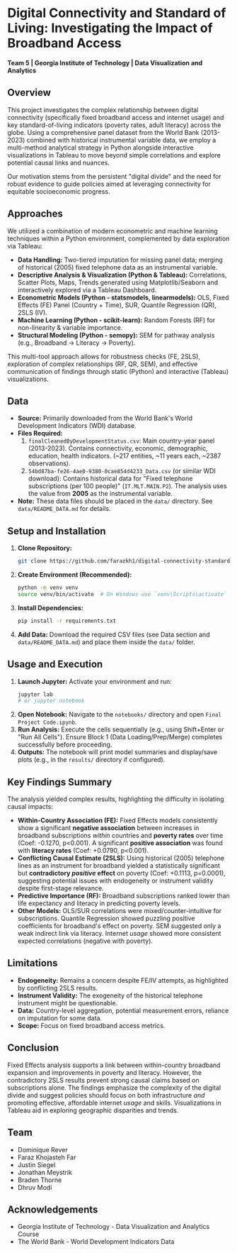 # Digital Connectivity and Standard of Living: Investigating the Impact of Broadband Access

**Team 5 | Georgia Institute of Technology | Data Visualization and Analytics**

## Overview

This project investigates the complex relationship between digital connectivity (specifically fixed broadband access and internet usage) and key standard-of-living indicators (poverty rates, adult literacy) across the globe. Using a comprehensive panel dataset from the World Bank (2013-2023) combined with historical instrumental variable data, we employ a multi-method analytical strategy in Python alongside interactive visualizations in Tableau to move beyond simple correlations and explore potential causal links and nuances.

Our motivation stems from the persistent "digital divide" and the need for robust evidence to guide policies aimed at leveraging connectivity for equitable socioeconomic progress.

## Approaches

We utilized a combination of modern econometric and machine learning techniques within a Python environment, complemented by data exploration via Tableau:

*   **Data Handling:** Two-tiered imputation for missing panel data; merging of historical (2005) fixed telephone data as an instrumental variable.
*   **Descriptive Analysis & Visualization (Python & Tableau):** Correlations, Scatter Plots, Maps, Trends generated using Matplotlib/Seaborn and interactively explored via a Tableau Dashboard.
*   **Econometric Models (Python - statsmodels, linearmodels):** OLS, Fixed Effects (FE) Panel (Country + Time), SUR, Quantile Regression (QR), 2SLS (IV).
*   **Machine Learning (Python - scikit-learn):** Random Forests (RF) for non-linearity & variable importance.
*   **Structural Modeling (Python - semopy):** SEM for pathway analysis (e.g., Broadband → Literacy → Poverty).

This multi-tool approach allows for robustness checks (FE, 2SLS), exploration of complex relationships (RF, QR, SEM), and effective communication of findings through static (Python) and interactive (Tableau) visualizations.

## Data

*   **Source:** Primarily downloaded from the World Bank's World Development Indicators (WDI) database.
*   **Files Required:**
    1.  `finalCleanedByDevelopmentStatus.csv`: Main country-year panel (2013-2023). Contains connectivity, economic, demographic, education, health indicators. (~217 entities, ~11 years each, ~2387 observations).
    2.  `54bd87ba-fe26-4ae0-9380-0cae854d4233_Data.csv` (or similar WDI download): Contains historical data for "Fixed telephone subscriptions (per 100 people)" (`IT.MLT.MAIN.P2`). The analysis uses the value from **2005** as the instrumental variable.
*   **Note:** These data files should be placed in the `data/` directory. See `data/README_DATA.md` for details.



## Setup and Installation

1.  **Clone Repository:**
    ```bash
    git clone https://github.com/farazkh1/digital-connectivity-standard-of-living.git
    ```
2.  **Create Environment (Recommended):**
    ```bash
    python -m venv venv
    source venv/bin/activate  # On Windows use `venv\Scripts\activate`
    ```
3.  **Install Dependencies:**
    ```bash
    pip install -r requirements.txt
    ```
4.  **Add Data:** Download the required CSV files (see Data section and `data/README_DATA.md`) and place them inside the `data/` folder.

## Usage and Execution

1.  **Launch Jupyter:** Activate your environment and run:
    ```bash
    jupyter lab
    # or jupyter notebook
    ```
2.  **Open Notebook:** Navigate to the `notebooks/` directory and open `Final Project Code.ipynb`.
3.  **Run Analysis:** Execute the cells sequentially (e.g., using Shift+Enter or "Run All Cells"). Ensure Block 1 (Data Loading/Prep/Merge) completes successfully before proceeding.
4.  **Outputs:** The notebook will print model summaries and display/save plots (e.g., in the `results/` directory if configured).

## Key Findings Summary

The analysis yielded complex results, highlighting the difficulty in isolating causal impacts:

*   **Within-Country Association (FE):** Fixed Effects models consistently show a significant **negative association** between increases in broadband subscriptions *within* countries and **poverty rates** over time (Coef: -0.1270, p<0.001). A significant **positive association** was found with **literacy rates** (Coef: +0.0790, p<0.001).
*   **Conflicting Causal Estimate (2SLS):** Using historical (2005) telephone lines as an instrument for broadband yielded a statistically significant but **contradictory *positive* effect** on poverty (Coef: +0.1113, p=0.0001), suggesting potential issues with endogeneity or instrument validity despite first-stage relevance.
*   **Predictive Importance (RF):** Broadband subscriptions ranked lower than life expectancy and literacy in predicting poverty levels.
*   **Other Models:** OLS/SUR correlations were mixed/counter-intuitive for subscriptions. Quantile Regression showed puzzling positive coefficients for broadband's effect on poverty. SEM suggested only a weak indirect link via literacy. Internet *usage* showed more consistent expected correlations (negative with poverty).

## Limitations

*   **Endogeneity:** Remains a concern despite FE/IV attempts, as highlighted by conflicting 2SLS results.
*   **Instrument Validity:** The exogeneity of the historical telephone instrument might be questionable.
*   **Data:** Country-level aggregation, potential measurement errors, reliance on imputation for some data.
*   **Scope:** Focus on fixed broadband access metrics.

## Conclusion

Fixed Effects analysis supports a link between within-country broadband expansion and improvements in poverty and literacy. However, the contradictory 2SLS results prevent strong causal claims based on subscriptions alone. The findings emphasize the complexity of the digital divide and suggest policies should focus on both infrastructure *and* promoting effective, affordable internet *usage* and skills. Visualizations in Tableau aid in exploring geographic disparities and trends.

## Team

*   Dominique Rever
*   Faraz Khojasteh Far
*   Justin Siegel
*   Jonathan Meystrik
*   Braden Thorne
*   Dhruv Modi

## Acknowledgements

*   Georgia Institute of Technology - Data Visualization and Analytics Course
*   The World Bank - World Development Indicators Data
